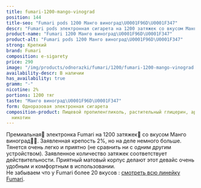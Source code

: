 ```yaml
---
title: fumari-1200-mango-vinograd
position: 144
title-seo: "Fumari pods 1200 Манго виноград\U0001F96D\U0001F347"
descr: "Fumari pods электронная сигарета на 1200 затяжек со вкусом Манго виноград\U0001F96D\U0001F347"
product-name: "Fumari 1200 Манго виноград\U0001F96D\U0001F347"
product-alt: "Fumari pods 1200 Манго виноград\U0001F96D\U0001F347"
strong: Крепкий
brand: Fumari
composition: e-sigarety
price: 290
image: "/img/products/odnorazki/fumari/1200/fumari-1200-mango-vinograd.png"
availability-descr: В наличии
has_availability: true
gramm: "-"
nicotine: 2%
portions: 1200 тяг
taste: "Манго виноград\U0001F96D\U0001F347"
form: Одноразовая электронная сигарета
composition-product: Пищевой пропиленгликоль, растительный глицерин, ароматизатор,
  никотин
---
```


Премиальная🥇 электронка Fumari на 1200 затяжек💨 со вкусом Манго виноград🥭🍇. Заявленная крепость 2%, но на деле немного больше. Тянется очень легко и приятно (не сравнить ни с одним другим устройством). Заявленное количество затяжек соответствует действительности. Приятный матовый корпус делают этот девайс очень удобным и комфортным в использовании.<br>
Не забываем что у Fumari более 20 вкусов : [смотреть всю линейку Fumari](/fumari).